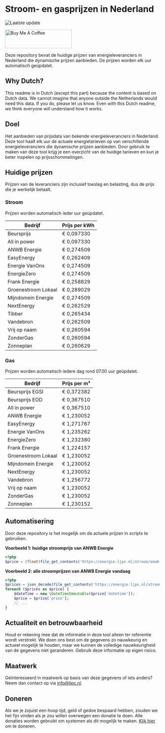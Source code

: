 # Stroom- en gasprijzen in Nederland

![Laatste update](https://img.shields.io/badge/laatste%20update-2025--06--18%2004%3A00%20CET-brightgreen)

<a href="https://www.buymeacoffee.com/Lars-" target="_blank"><img src="https://cdn.buymeacoffee.com/buttons/v2/default-orange.png" alt="Buy Me A Coffee" height="60" style="height: 60px !important;width: 217px !important;" ></a>

Deze repository bevat de huidige prijzen van energieleveranciers in Nederland die dynamische prijzen aanbieden. De prijzen worden elk uur automatisch geüpdatet.

## Why Dutch?

This readme is in Dutch (except this part) because the content is based on Dutch data. We cannot imagine that anyone outside the Netherlands would need this data. If you do, please let us know. Even with this Dutch readme, we think
everyone will understand how it works.

## Doel

Het aanbieden van prijsdata van bekende energieleveranciers in Nederland. Deze tool haalt elk uur de actuele energietarieven op van verschillende energieleveranciers die dynamische prijzen aanbieden. Door gebruik te maken van deze tool
krijg je een overzicht van de huidige tarieven en kun je beter inspelen op prijsschommelingen.

## Huidige prijzen

Prijzen van de leveranciers zijn inclusief toeslag en belasting, dus de prijs die je werkelijk betaalt.

### Stroom

Prijzen worden automatisch ieder uur geüpdatet.

 Bedrijf | Prijs per kWh 
---------|---------------
Beursprijs | € 0,097330
All in power | € 0,097330
ANWB Energie | € 0,274509
EasyEnergy | € 0,262409
Energie VanOns | € 0,274509
EnergieZero | € 0,274509
Frank Energie | € 0,258829
Groenestroom Lokaal | € 0,289029
Mijndomein Energie | € 0,274509
NextEnergy | € 0,262529
Tibber | € 0,265434
Vandebron | € 0,262509
Vrij op naam | € 0,260594
ZonderGas | € 0,260594
Zonneplan | € 0,260629


### Gas

Prijzen worden automatisch iedere dag rond 07.00 uur geüpdatet.

 Bedrijf | Prijs per m³ 
---------|--------------
Beursprijs EGSI | € 0,372382
Beursprijs EOD | € 0,367510
All in power | € 0,367510
ANWB Energie | € 1,230052
EasyEnergy | € 1,271767
Energie VanOns | € 1,235262
EnergieZero | € 1,232380
Frank Energie | € 1,224157
Groenestroom Lokaal | € 1,230052
Mijndomein Energie | € 1,230052
NextEnergy | € 1,230052
Vandebron | € 1,256772
Vrij op naam | € 1,230052
ZonderGas | € 1,230052
Zonneplan | € 1,230152


## Automatisering

Door deze repository is het mogelijk om de actuele prijzen in scripts te gebruiken.

**Voorbeeld 1: huidige stroomprijs van ANWB Energie**

```php
<?php
$price = (float)file_get_contents('https://energie.ljpc.nl/stroom/anwb-energie-nu.txt');

```

**Voorbeeld 2: alle stroomprijzen van ANWB Energie vandaag**

```php
<?php
$prices = json_decode(file_get_contents('https://energie.ljpc.nl/stroom/all-in-power-vandaag.json'),true);
foreach ($prices as $price) {
    $dateTime = new \DateTimeImmutable($price['datetime']);
    $price = $price['price'];
    // ...
}
```

## Actualiteit en betrouwbaarheid

Houd er rekening mee dat de informatie in deze tool alleen ter referentie wordt verstrekt. We doen ons best om de gegevens zo nauwkeurig en actueel mogelijk te houden, maar we kunnen de volledige nauwkeurigheid van de gegevens niet
garanderen. Gebruik deze informatie op eigen risico.

## Maatwerk

Geïnteresseerd in maatwerk op basis van deze gegevens of iets anders? Neem dan contact op
via [info@ljpc.nl](mailto:info@ljpc.nl?subject=Energie%20prijzen).

## Doneren

Als we je zojuist een hoop tijd, geld of gedoe bespaard hebben, zouden we het fijn vinden als je zou willen overwegen een
donatie te doen. Alle donaties worden gebruikt om systemen als dit mogelijk te
maken. [Klik hier](https://www.buymeacoffee.com/Lars-) om te doneren.
